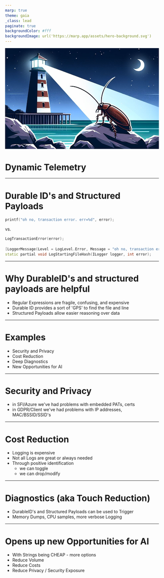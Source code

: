 ```yaml
---
marp: true
theme: gaia
_class: lead
paginate: true
backgroundColor: #fff
backgroundImage: url('https://marp.app/assets/hero-background.svg')
---
```


![](../docs/orig_media/DynamicTelemetry.CoPilot.Image.png)

# Dynamic Telemetry

---

# Durable ID's and Structured Payloads

```C++
printf("oh no, transaction error. err=%d", error);
```
vs.

```C++
LogTransactionError(error);

[LoggerMessage(Level = LogLevel.Error, Message = "oh no, transaction error. err={error}")]
static partial void LogStartingFileHash(ILogger logger, int error);
```

---

# Why DurableID's and structured payloads are helpful

* Regular Expressions are fragile, confusing, and expensive
* Durable ID provides a sort of 'GPS' to find the file and line
* Structured Payloads allow easier reasoning over data

---

# Examples

* Security and Privacy
* Cost Reduction
* Deep Diagnostics
* New Opportunities for AI

---

# Security and Privacy

* in SFI/Azure we've had problems with embedded PATs, certs
* in GDPR/Client we've had problems with IP addresses, MAC/BSSID/SSID's

---

# Cost Reduction

* Logging is expensive
* Not all Logs are great or always needed
* Through positive identification
    * we can toggle
    * we can drop/modify

---

# Diagnostics (aka Touch Reduction)

* DurableID's and Structured Payloads can be used to Trigger
* Memory Dumps, CPU samples, more verbose Logging

---

# Opens up new Opportunities for AI

* With Strings being CHEAP - more options
* Reduce Volume
* Reduce Costs
* Reduce Privacy / Security Exposure